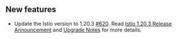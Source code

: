 
## New features

- Update the Istio version to 1.20.3 [#620](https://github.com/kyma-project/istio/pull/620). Read [Istio 1.20.3 Release Announcement](https://istio.io/latest/news/releases/1.20.x/announcing-1.20.3/) and [Upgrade Notes](https://istio.io/latest/news/releases/1.20.x/announcing-1.20/upgrade-notes/) for more details.

